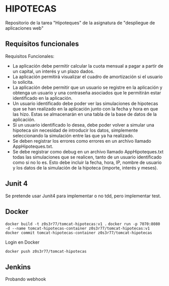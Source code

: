# HIPOTECAS

Repositorio de la tarea "Hipoteques" de la asignatura de "despliegue de aplicaciones web"


## Requisitos funcionales

Requisitos Funcionales:

- La aplicación debe permitir calcular la cuota mensual a pagar a partir de un capital, un interés y un plazo dados.
- La aplicación permitirá visualizar el cuadro de amortización si el usuario lo solicita.
- La aplicación debe permitir que un usuario se registre en la aplicación y obtenga un usuario y una contraseña asociados que le permitirán estar  identificado en la aplicación.
- Un usuario identificado debe poder ver las simulaciones de hipotecas que se han realizado en la aplicación junto con la fecha y hora en que las hizo. Estas se almacenarán en una tabla de la base de datos de la aplicación.
- Si un usuario identificado lo desea, debe poder volver a simular una hipoteca sin necesidad de introducir los datos, simplemente seleccionando la simulación entre las que ya ha realizado.
- Se deben registrar los errores como errores en un archivo llamado AppHipoteques.txt.
- Se debe registrar como debug en un archivo llamado AppHipoteques.txt todas las simulaciones que se realicen, tanto de un usuario identificado como si no lo es. Esto debe incluir la fecha, hora, IP, nombre de usuario y los datos de la simulación de la hipoteca (importe, interés y meses).


## Junit 4
Se pretende usar Junit4 para implementar o no tdd, pero implementar test.


## Docker

`docker build -t z0s3r77/tomcat-hipotecas:v1 .`
`docker run -p 7070:8080 -d --name tomcat-hipotecas-container z0s3r77/tomcat-hipotecas:v1`
`docker commit tomcat-hipotecas-container z0s3r77/tomcat-hipotecas`

Login en Docker

`docker push z0s3r77/tomcat-hipotecas`



## Jenkins

Probando webhook


